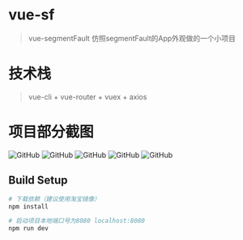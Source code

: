 # vue-sf

> vue-segmentFault 仿照segmentFault的App外观做的一个小项目

# 技术栈

> vue-cli + vue-router + vuex + axios

# 项目部分截图

![GitHub](http://oqjgod7s1.bkt.clouddn.com/WechatIMG359.jpeg?v=3&s=100 "GitHub,Social Coding")
![GitHub](http://oqjgod7s1.bkt.clouddn.com/WechatIMG360.jpeg?v=3&s=100 "GitHub,Social Coding")
![GitHub](http://oqjgod7s1.bkt.clouddn.com/WechatIMG361.jpeg?v=3&s=100 "GitHub,Social Coding")
![GitHub](http://oqjgod7s1.bkt.clouddn.com/WechatIMG362.jpeg?v=3&s=100 "GitHub,Social Coding")
![GitHub](http://oqjgod7s1.bkt.clouddn.com/WechatIMG363.jpeg?v=3&s=100 "GitHub,Social Coding")

## Build Setup

``` bash
# 下载依赖（建议使用淘宝镜像）
npm install

# 启动项目本地端口号为8080 localhost:8080
npm run dev

```
